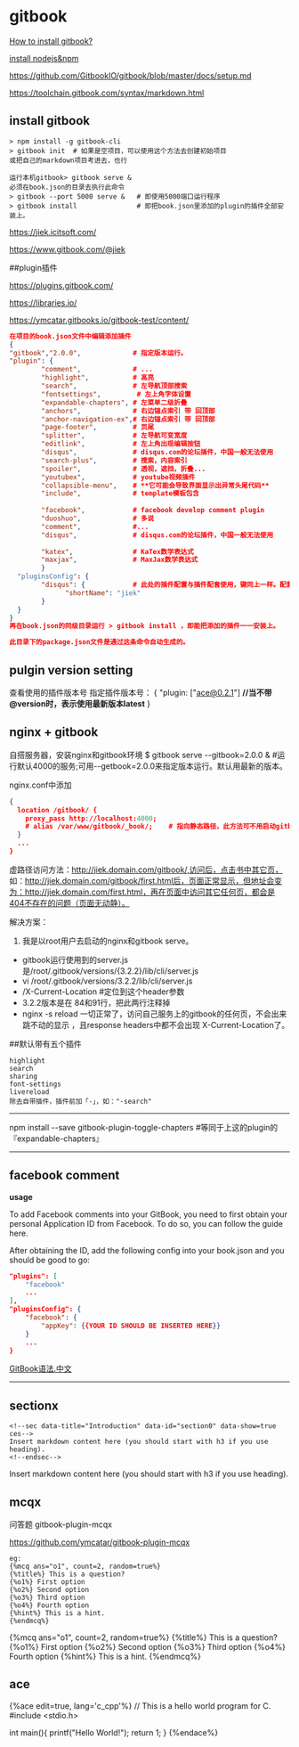 # gitbook

[How to install gitbook?](https://www.npmjs.com/package/gitbook-cli)

[install nodejs&npm](/node/installnodejs.md)

https://github.com/GitbookIO/gitbook/blob/master/docs/setup.md

https://toolchain.gitbook.com/syntax/markdown.html

## install gitbook
```shell
> npm install -g gitbook-cli
> gitbook init  # 如果是空项目，可以使用这个方法去创建初始项目
或把自己的markdown项目考进去，也行

运行本机gitbook> gitbook serve & 
必须在book.json的目录去执行此命令
> gitbook --port 5000 serve &   # 即使用5000端口运行程序
> gitbook install               # 即把book.json里添加的plugin的插件全部安装上。
```

https://jiek.icitsoft.com/

https://www.gitbook.com/@jiek


##plugin插件

https://plugins.gitbook.com/

https://libraries.io/

https://ymcatar.gitbooks.io/gitbook-test/content/

```json
在项目的book.json文件中编辑添加插件
{ 
"gitbook","2.0.0",             # 指定版本运行。
"plugin": { 
        "comment",             # ...
        "highlight",           # 高亮
        "search",              # 左导航顶部搜索
        "fontsettings",         # 左上角字体设置
        "expandable-chapters", # 左菜单二级折叠
        "anchors",             # 右边锚点索引 带 回顶部
        "anchor-navigation-ex",# 右边锚点索引 带 回顶部
        "page-footer",         # 页尾
        "splitter",            # 左导航可变宽度
        "editlink",            # 左上角出现编辑按钮
        "disqus",              # disqus.com的论坛插件，中国一般无法使用
        "search-plus",         # 搜索，内容索引
        "spoiler",             # 透视，遮挡，折叠...
        "youtubex",            # youtube视频插件
        "collapsible-menu",    # **它可能会导致界面显示出异常头尾代码**
        "include",             # template模板包含
        
        "facebook",            # facebook develop comment plugin
        "duoshuo",             # 多说
        "comment",             #...
        "disqus",              # disqus.com的论坛插件，中国一般无法使用
        
        "katex",               # KaTex数学表达式
        "maxjax",              # MaxJax数学表达式
        }
  "pluginsConfig": {
        "disqus": {            # 此处的插件配置与插件配套使用，键同上一样。配置方式由插件说明去配置。
              "shortName": "jiek"
        }
  }
}
再在book.json的同级目录运行 > gitbook install ，即能把添加的插件一一安装上。

此目录下的package.json文件是通过这条命令自动生成的。
```

## pulgin version setting

查看使用的插件版本号
指定插件版本号：
{
"plugin: ["ace@0.2.1"]  **//当不带@version时，表示使用最新版本latest**
}

## nginx + gitbook

自搭服务器，安装nginx和gitbook环境
$ gitbook serve --gitbook=2.0.0 &   #运行默认4000的服务;可用--getbook=2.0.0来指定版本运行。默认用最新的版本。

nginx.conf中添加

```json
{
  location /gitbook/ {
    proxy_pass http://localhost:4000;
    # alias /var/www/gitbook/_book/;    # 指向静态路径，此方法可不用启动gitbook serve; 只要gitbook init && gitbook build;
  }
  ...
}
```
虚路径访问方法：http://jiek.domain.com/gitbook/,访问后，点击书中其它页，
如：http://jiek.domain.com/gitbook/first.html后，页面正常显示，但地址会变为：http://jiek.domain.com/first.html，再在页面中访问其它任何页，都会是404不存在的问题（页面无动静）。

解决方案：

1. 我是以root用户去启动的nginx和gitbook serve。
+ gitbook运行使用到的server.js是/root/.gitbook/versions/{3.2.2}/lib/cli/server.js
+ vi /root/.gitbook/versions/3.2.2/lib/cli/server.js
+ /X-Current-Location #定位到这个header参数
+ 3.2.2版本是在 84和91行，把此两行注释掉
+ nginx -s reload
一切正常了，访问自己服务上的gitbook的任何页，不会出来跳不动的显示 ，且response headers中都不会出现 X-Current-Location了。

##默认带有五个插件

```
highlight
search
sharing
font-settings
livereload
除去自带插件，插件前加「-」，如："-search"
```

------

npm install --save gitbook-plugin-toggle-chapters #等同于上这的plugin的『expandable-chapters』

------
## facebook comment

**usage**

To add Facebook comments into your GitBook, you need to first obtain your personal Application ID from Facebook. To do so, you can follow the guide here.

After obtaining the ID, add the following config into your book.json and you should be good to go:
```json
"plugins": [
    "facebook"
    ...
],
"pluginsConfig": {
    "facebook": {
        "appKey": {{YOUR ID SHOULD BE INSERTED HERE}}
    }
    ...
}
```

[GitBook语法.中文](http://xianbai.me/learn-md/article/extension/strikethrougn.html "GitBook语法.中文")

------

## sectionx

```
<!--sec data-title="Introduction" data-id="section0" data-show=true ces-->
Insert markdown content here (you should start with h3 if you use heading).
<!--endsec-->
```
<!--sec data-title="Introduction" data-id="section0" data-show=true ces-->
Insert markdown content here (you should start with h3 if you use heading).
<!--endsec-->


## mcqx

问答题 gitbook-plugin-mcqx

https://github.com/ymcatar/gitbook-plugin-mcqx

```
eg:
{%mcq ans="o1", count=2, random=true%}
{%title%} This is a question?
{%o1%} First option
{%o2%} Second option
{%o3%} Third option
{%o4%} Fourth option
{%hint%} This is a hint.
{%endmcq%}
```
{%mcq ans="o1", count=2, random=true%}
{%title%} This is a question?
{%o1%} First option
{%o2%} Second option
{%o3%} Third option
{%o4%} Fourth option
{%hint%} This is a hint.
{%endmcq%}

## ace

{%ace edit=true, lang='c_cpp'%}
// This is a hello world program for C.
#include <stdio.h>

int main(){
  printf("Hello World!");
  return 1;
}
{%endace%}
